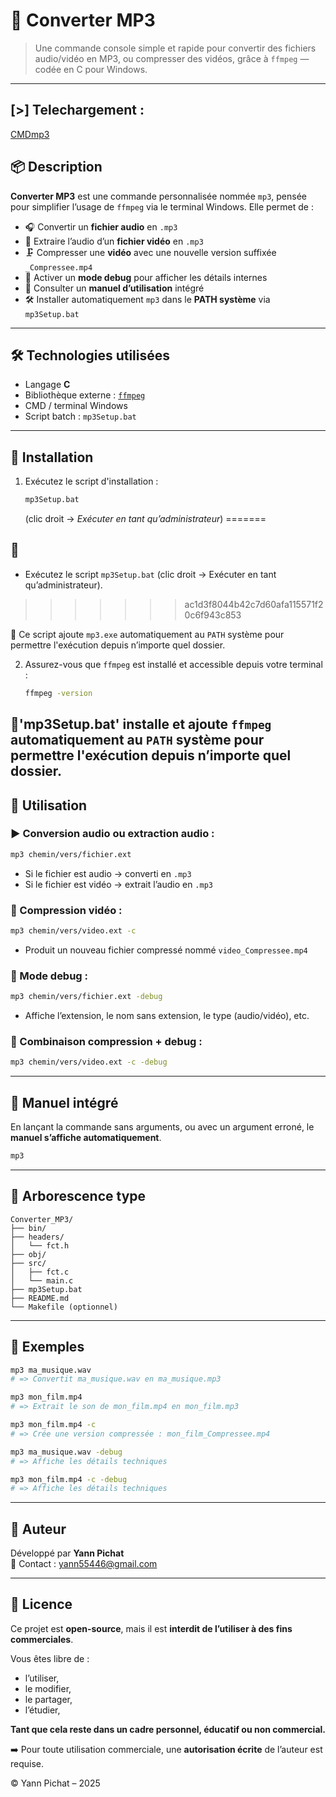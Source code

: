 # 🎵 Converter MP3

> Une commande console simple et rapide pour convertir des fichiers audio/vidéo en MP3, ou compresser des vidéos, grâce à `ffmpeg` — codée en C pour Windows.

---

## [>]  Telechargement :

[CMDmp3](https://drive.google.com/file/d/1RCoZLyLohY17O72PsQJ1hkWmipZXt_LQ/view?usp=sharing)

## 📦 Description

**Converter MP3** est une commande personnalisée nommée `mp3`, pensée pour simplifier l’usage de `ffmpeg` via le terminal Windows. Elle permet de :

- 🎧 Convertir un **fichier audio** en `.mp3`
- 🎥 Extraire l’audio d’un **fichier vidéo** en `.mp3`
- 🗜️ Compresser une **vidéo** avec une nouvelle version suffixée `_Compressee.mp4`
- 🐞 Activer un **mode debug** pour afficher les détails internes
- 📘 Consulter un **manuel d’utilisation** intégré
- 🛠️ Installer automatiquement `mp3` dans le **PATH système** via `mp3Setup.bat`

---

## 🛠️ Technologies utilisées

- Langage **C**
- Bibliothèque externe : [`ffmpeg`](https://ffmpeg.org/)
- CMD / terminal Windows
- Script batch : `mp3Setup.bat`

---

## 🚀 Installation

1. Exécutez le script d'installation :
   ```bash
   mp3Setup.bat
   ```
   (clic droit → *Exécuter en tant qu’administrateur*)
=======
## 🚀 
- Exécutez le script `mp3Setup.bat` (clic droit → Exécuter en tant qu’administrateur).
>>>>>>> ac1d3f8044b42c7d60afa115571f20c6f943c853

📌 Ce script ajoute `mp3.exe` automatiquement au `PATH` système pour permettre l'exécution depuis n’importe quel dossier.

2. Assurez-vous que `ffmpeg` est installé et accessible depuis votre terminal :
   ```bash
   ffmpeg -version
   ```

📌**'mp3Setup.bat'** installe et ajoute `ffmpeg` automatiquement au `PATH` système pour permettre l'exécution depuis n’importe quel dossier.
---

## 🧪 Utilisation

### ▶️ Conversion audio ou extraction audio :

```bash
mp3 chemin/vers/fichier.ext
```

- Si le fichier est audio → converti en `.mp3`
- Si le fichier est vidéo → extrait l’audio en `.mp3`

### 🔧 Compression vidéo :

```bash
mp3 chemin/vers/video.ext -c
```

- Produit un nouveau fichier compressé nommé `video_Compressee.mp4`

### 🐞 Mode debug :

```bash
mp3 chemin/vers/fichier.ext -debug
```

- Affiche l’extension, le nom sans extension, le type (audio/vidéo), etc.

### 🔀 Combinaison compression + debug :

```bash
mp3 chemin/vers/video.ext -c -debug
```

---

## 📘 Manuel intégré

En lançant la commande sans arguments, ou avec un argument erroné, le **manuel s’affiche automatiquement**.

```bash
mp3
```

---

## 📂 Arborescence type

```
Converter_MP3/
├── bin/
├── headers/
│   └── fct.h
├── obj/
├── src/
│   ├── fct.c
│   └── main.c
├── mp3Setup.bat
├── README.md
└── Makefile (optionnel)
```

---

## 📸 Exemples

```bash
mp3 ma_musique.wav
# => Convertit ma_musique.wav en ma_musique.mp3

mp3 mon_film.mp4
# => Extrait le son de mon_film.mp4 en mon_film.mp3

mp3 mon_film.mp4 -c
# => Crée une version compressée : mon_film_Compressee.mp4

mp3 ma_musique.wav -debug
# => Affiche les détails techniques

mp3 mon_film.mp4 -c -debug
# => Affiche les détails techniques
```

---

## 👤 Auteur

Développé par **Yann Pichat**  
📧 Contact : yann55446@gmail.com

---

## 📝 Licence

Ce projet est **open-source**, mais il est **interdit de l’utiliser à des fins commerciales**.

Vous êtes libre de :
- l’utiliser,
- le modifier,
- le partager,
- l’étudier,

**Tant que cela reste dans un cadre personnel, éducatif ou non commercial.**

➡️ Pour toute utilisation commerciale, une **autorisation écrite** de l’auteur est requise.

© Yann Pichat – 2025
